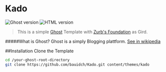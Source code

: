 # Kado
![Ghost version](https://img.shields.io/badge/Ghost-0.7.x-brightgreen.svg?style=flat-square)
![HTML version](https://img.shields.io/badge/HTML-5-yellowgreen.svg)

> This is a simple [Ghost](https://ghost.org) Template with [Zurb's Foundation](http://foundation.zurb.com/) as Gird.

#####What is Ghost?
Ghost is a simply Blogging plattform. [See in wikipedia](https://de.wikipedia.org/wiki/Ghost_(Blogging-Plattform))

##Installation
Clone the Template
```bash
cd /your-ghost-root-directory
git clone https://github.com/bauidch/Kado.git content/themes/kado
```
